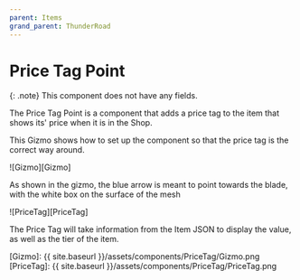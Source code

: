 ```yaml
---
parent: Items
grand_parent: ThunderRoad
---
```


# Price Tag Point

{: .note}
This component does not have any fields.

The Price Tag Point is a component that adds a price tag to the item that shows its' price when it is in the Shop. 

This Gizmo shows how to set up the component so that the price tag is the correct way around.

![Gizmo][Gizmo]

As shown in the gizmo, the blue arrow is meant to point towards the blade, with the white box on the surface of the mesh

![PriceTag][PriceTag]

The Price Tag will take information from the Item JSON to display the value, as well as the tier of the item.

[Gizmo]: {{ site.baseurl }}/assets/components/PriceTag/Gizmo.png
[PriceTag]: {{ site.baseurl }}/assets/components/PriceTag/PriceTag.png
